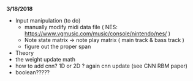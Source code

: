 **3/18/2018**

* Input manipulation (to do) 
   * manually modify midi data file ( NES: https://www.vgmusic.com/music/console/nintendo/nes/ )
   * Note state matrix -> note play matrix ( main track & bass track )
   * figure out the proper span
*  Theory
  * the weight update math
  * how to add cnn? 1D or 2D ? again cnn update (see CNN RBM paper)
  * boolean?????